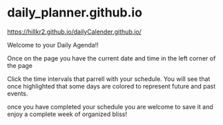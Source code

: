 # daily_planner.github.io
https://hillkr2.github.io/dailyCalender.github.io/

Welcome to your Daily Agenda!!

Once on the page you have the current date and time in the left corner of the page

Click the time intervals that parrell with your schedule.
You will see that once highlighted that some days are colored to represent future and past events.

once you have completed your schedule you are welcome to save it and enjoy a complete week of organized bliss!
